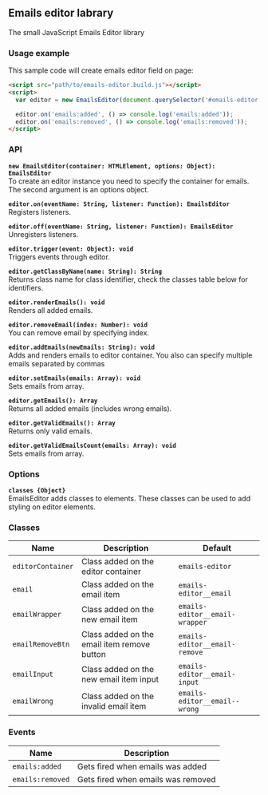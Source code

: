 ## Emails editor labrary
The small JavaScript Emails Editor library

### Usage example

This sample code will create emails editor field on page:

```html
<script src="path/to/emails-editor.build.js"></script>
<script>
  var editor = new EmailsEditor(document.querySelector('#emails-editor'), {});

  editor.on('emails:added', () => console.log('emails:added'));
  editor.on('emails:removed', () => console.log('emails:removed'));
</script>
```
### API

**`new EmailsEditor(container: HTMLElement, options: Object): EmailsEditor`**  
To create an editor instance you need to specify the container for emails. The second argument is an options object.

**`editor.on(eventName: String, listener: Function): EmailsEditor`**  
Registers listeners.

**`editor.off(eventName: String, listener: Function): EmailsEditor`**  
Unregisters listeners.

**`editor.trigger(event: Object): void`**  
Triggers events through editor.

**`editor.getClassByName(name: String): String`**  
Returns class name for class identifier, check the classes table below for identifiers.

**`editor.renderEmails(): void`**  
Renders all added emails.

**`editor.removeEmail(index: Number): void`**  
You can remove email by specifying index.

**`editor.addEmails(newEmails: String): void`**  
Adds and renders emails to editor container. You also can specify multiple emails separated by commas

**`editor.setEmails(emails: Array): void`**  
Sets emails from array.

**`editor.getEmails(): Array`**  
Returns all added emails (includes wrong emails).

**`editor.getValidEmails(): Array`**  
Returns only valid emails.

**`editor.getValidEmailsCount(emails: Array): void`**  
Sets emails from array.

### Options

**`classes {Object}`**  
EmailsEditor adds classes to elements. These classes can be used to add styling
on editor elements.

### Classes

| Name                 | Description                                                         | Default                            |
| -------------------- | ------------------------------------------------------------------- | ---------------------------------- |
| `editorContainer`    | Class added on the editor container                                 | `emails-editor`                    |
| `email`              | Class added on the email item                                       | `emails-editor__email`             |
| `emailWrapper`       | Class added on the new email item                                   | `emails-editor__email-wrapper`     |
| `emailRemoveBtn`     | Class added on the email item remove button                         | `emails-editor__email-remove`      |
| `emailInput`         | Class added on the new email item input                             | `emails-editor__email-input`       |
| `emailWrong`         | Class added on the invalid email item                               | `emails-editor__email--wrong`      |

### Events

| Name                                       | Description                                               | 
| ------------------------------------------ | --------------------------------------------------------- |
| `emails:added`                             | Gets fired when emails was added                          |
| `emails:removed`                           | Gets fired when emails was removed                        |


